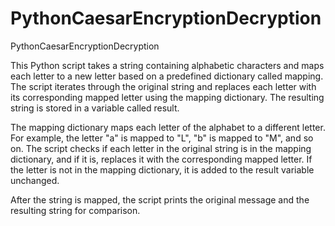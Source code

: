# PythonCaesarEncryptionDecryption
 PythonCaesarEncryptionDecryption

This Python script takes a string containing alphabetic characters and maps each letter to a new letter based on a predefined dictionary called mapping. The script iterates through the original string and replaces each letter with its corresponding mapped letter using the mapping dictionary. The resulting string is stored in a variable called result.

The mapping dictionary maps each letter of the alphabet to a different letter. For example, the letter "a" is mapped to "L", "b" is mapped to "M", and so on. The script checks if each letter in the original string is in the mapping dictionary, and if it is, replaces it with the corresponding mapped letter. If the letter is not in the mapping dictionary, it is added to the result variable unchanged.

After the string is mapped, the script prints the original message and the resulting string for comparison.